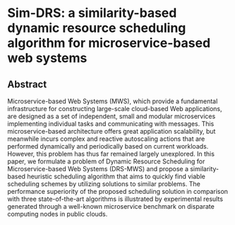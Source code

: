 # Sim-DRS: a similarity-based dynamic resource scheduling algorithm for microservice-based web systems
## Abstract

Microservice-based Web Systems (MWS), which provide a fundamental infrastructure for constructing large-scale cloud-based Web applications, are designed as a set of independent, small and modular microservices implementing individual tasks and communicating with messages. This microservice-based architecture offers great application scalability, but meanwhile incurs complex and reactive autoscaling actions that are performed dynamically and periodically based on current workloads. However, this problem has thus far remained largely unexplored. In this paper, we formulate a problem of Dynamic Resource Scheduling for Microservice-based Web Systems (DRS-MWS) and propose a similarity-based heuristic scheduling algorithm that aims to quickly find viable scheduling schemes by utilizing solutions to similar problems. The performance superiority of the proposed scheduling solution in comparison with three state-of-the-art algorithms is illustrated by experimental results generated through a well-known microservice benchmark on disparate computing nodes in public clouds.
